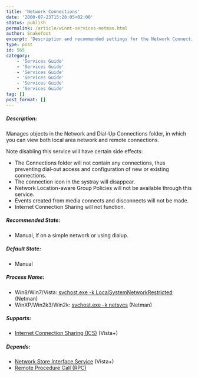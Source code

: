 ```yaml
---
title: 'Network Connections'
date: '2000-07-23T15:28:05+02:00'
status: publish
permalink: /article/winnt-services-netman.html
author: Snakefoot
excerpt: 'Description and recommended settings for the Network Connections service.'
type: post
id: 565
category:
    - 'Services Guide'
    - 'Services Guide'
    - 'Services Guide'
    - 'Services Guide'
    - 'Services Guide'
    - 'Services Guide'
tag: []
post_format: []
---
```

##### Description:

 Manages objects in the Network and Dial-Up Connections folder, in which you can view both local area network and remote connections.  
  
 Note disabling this service will have certain side effects:
- The Connections folder will not contain any connections, thus preventing dial-out access and configuration of new or existing connections.
- The connection icon in the systray will disappear.
- Network Location-aware Group Policies will not be available through this service.
- Events created from media connects and disconnects will not be made.
- Internet Connection Sharing will not function.

##### Recommended State:

- Manual, if on a simple network or using dialup.

##### Default State:

- Manual

##### Process Name:

- Win8/Win7/Vista: [svchost.exe -k LocalSystemNetworkRestricted](/article/winnt-services-wrapper.html) (Netman)
- WinXP/Win2k3/Win2k: [svchost.exe -k netsvcs](/article/winnt-services-wrapper.html) (Netman)

##### Supports:

- [Internet Connection Sharing (ICS)](/article/winnt-services-sharedaccess.html) (Vista+)

##### Depends:

- [Network Store Interface Service](/article/winnt-services-nsi.html) (Vista+)
- [Remote Procedure Call (RPC)](/article/winnt-services-rpcss.html)